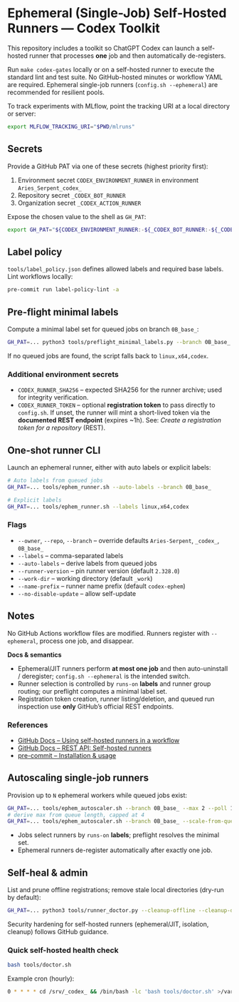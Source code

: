 # Ephemeral (Single-Job) Self-Hosted Runners — Codex Toolkit

This repository includes a toolkit so ChatGPT Codex can launch a self-hosted runner that processes **one** job and then automatically de-registers.

Run `make codex-gates` locally or on a self-hosted runner to execute the standard lint and test suite. No GitHub-hosted minutes or workflow YAML are required. Ephemeral single-job runners (`config.sh --ephemeral`) are recommended for resilient pools.

To track experiments with MLflow, point the tracking URI at a local directory or server:

```bash
export MLFLOW_TRACKING_URI="$PWD/mlruns"
```

## Secrets

Provide a GitHub PAT via one of these secrets (highest priority first):

1. Environment secret `CODEX_ENVIRONMENT_RUNNER` in environment `Aries_Serpent_codex_`
1. Repository secret `_CODEX_BOT_RUNNER`
1. Organization secret `_CODEX_ACTION_RUNNER`

Expose the chosen value to the shell as `GH_PAT`:

```bash
export GH_PAT="${CODEX_ENVIRONMENT_RUNNER:-${_CODEX_BOT_RUNNER:-${_CODEX_ACTION_RUNNER:-}}}"
```

## Label policy

`tools/label_policy.json` defines allowed labels and required base labels. Lint workflows locally:

```bash
pre-commit run label-policy-lint -a
```

## Pre-flight minimal labels

Compute a minimal label set for queued jobs on branch `0B_base_`:

```bash
GH_PAT=... python3 tools/preflight_minimal_labels.py --branch 0B_base_
```

If no queued jobs are found, the script falls back to `linux,x64,codex`.

### Additional environment secrets

- `CODEX_RUNNER_SHA256` – expected SHA256 for the runner archive; used for integrity verification.
- `CODEX_RUNNER_TOKEN` – optional **registration token** to pass directly to `config.sh`.
  If unset, the runner will mint a short-lived token via the **documented REST endpoint** (expires ~1h).
  See: *Create a registration token for a repository* (REST).

## One-shot runner CLI

Launch an ephemeral runner, either with auto labels or explicit labels:

```bash
# Auto labels from queued jobs
GH_PAT=... tools/ephem_runner.sh --auto-labels --branch 0B_base_

# Explicit labels
GH_PAT=... tools/ephem_runner.sh --labels linux,x64,codex
```

### Flags

- `--owner`, `--repo`, `--branch` – override defaults `Aries-Serpent`, `_codex_`, `0B_base_`
- `--labels` – comma-separated labels
- `--auto-labels` – derive labels from queued jobs
- `--runner-version` – pin runner version (default `2.328.0`)
- `--work-dir` – working directory (default `_work`)
- `--name-prefix` – runner name prefix (default `codex-ephem`)
- `--no-disable-update` – allow self-update

## Notes

No GitHub Actions workflow files are modified. Runners register with `--ephemeral`, process one job, and disappear.

**Docs & semantics**

- Ephemeral/JIT runners perform **at most one job** and then auto-uninstall / deregister; `config.sh --ephemeral` is the intended switch.
- Runner selection is controlled by `runs-on` **labels** and runner group routing; our preflight computes a minimal label set.
- Registration token creation, runner listing/deletion, and queued run inspection use **only** GitHub’s official REST endpoints.

### References

- [GitHub Docs – Using self-hosted runners in a workflow](https://docs.github.com/en/actions/how-tos/manage-runners/self-hosted-runners/use-in-a-workflow)
- [GitHub Docs – REST API: Self-hosted runners](https://docs.github.com/en/rest/actions/self-hosted-runners)
- [pre-commit – Installation & usage](https://pre-commit.com/#installation)

## Autoscaling single-job runners

Provision up to `N` ephemeral workers while queued jobs exist:

```bash
GH_PAT=... tools/ephem_autoscaler.sh --branch 0B_base_ --max 2 --poll 10
# derive max from queue length, capped at 4
GH_PAT=... tools/ephem_autoscaler.sh --branch 0B_base_ --scale-from-queue --cap 4
```

- Jobs select runners by `runs-on` **labels**; preflight resolves the minimal set.
- Ephemeral runners de-register automatically after exactly one job.

## Self-heal & admin

List and prune offline registrations; remove stale local directories (dry-run by default):

```bash
GH_PAT=... python3 tools/runner_doctor.py --cleanup-offline --cleanup-dirs --min-age-mins 60
```

Security hardening for self-hosted runners (ephemeral/JIT, isolation, cleanup) follows GitHub guidance.

### Quick self-hosted health check

```bash
bash tools/doctor.sh
```

Example cron (hourly):

```bash
0 * * * * cd /srv/_codex_ && /bin/bash -lc 'bash tools/doctor.sh' >/var/log/codex-doctor.log 2>&1
```
